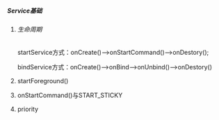 ##### Service基础

1. ###### 生命周期

   startService方式：onCreate()—>onStartCommand()—>onDestory();

   bindService方式：onCreate()—>onBind—>onUnbind()—>onDestory()

2. startForeground()

   

3. onStartCommand()与START_STICKY

4. priority